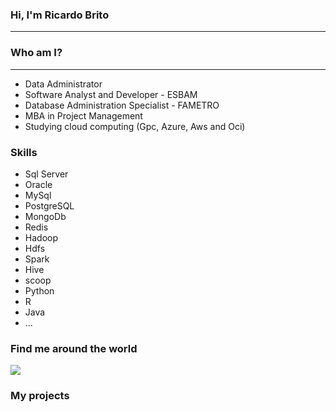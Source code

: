 ### Hi, I'm Ricardo Brito
- - ----------------------------------------------------------------------------
### Who am I?
- - ----------------------------------------------------------------------------
- Data Administrator
- Software Analyst and Developer - ESBAM
- Database Administration Specialist - FAMETRO
- MBA in Project Management
- Studying cloud computing (Gpc, Azure, Aws and Oci)

### Skills 
- Sql Server
- Oracle
- MySql
- PostgreSQL
- MongoDb
- Redis
- Hadoop
- Hdfs
- Spark
- Hive
- scoop
- Python
- R
- Java
- ...
### Find me around the world 
<a href="https://www.linkedin.com/in/ricardorbrito/" alt="linkedin" target="_blank">
<img src="https://img.shields.io/badge/LinkedIn-%230077B5.svg?&style=flat-square&logo=linkedin&logoColor=white">
</a>

### My projects


